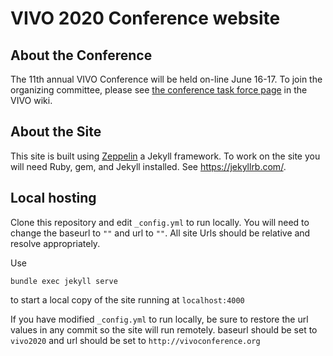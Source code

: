 # VIVO 2020 Conference website

## About the Conference

The 11th annual VIVO Conference will be held on-line June 16-17.  To join the organizing committee, please see [the conference task force page](https://wiki.lyrasis.org/display/VIVO/VIVO+Conference+2020+Task+Force) in the VIVO wiki.

## About the Site

This site is built using [Zeppelin](https://github.com/gdg-x/zeppelin) a Jekyll framework.  To work on the site you will need Ruby, gem, and Jekyll installed.  See https://jekyllrb.com/.

## Local hosting

Clone this repository and edit `_config.yml` to run locally.  You will need to change the baseurl to `""` and url to `""`. All site Urls should be relative and resolve appropriately. 

Use

    bundle exec jekyll serve
    
to start a local copy of the site running at `localhost:4000`

If you have modified `_config.yml` to run locally, be sure to restore the url values in any commit so the site will run remotely.  baseurl should be set to `vivo2020` and url should be set to `http://vivoconference.org`
